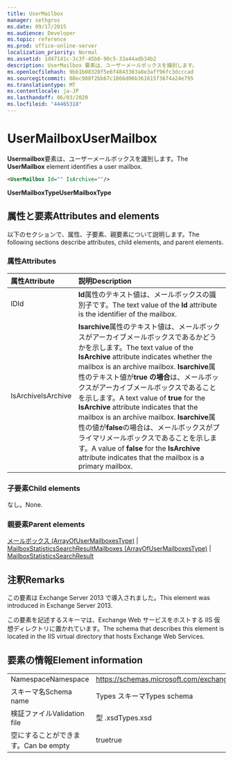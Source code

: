 ```yaml
---
title: UserMailbox
manager: sethgros
ms.date: 09/17/2015
ms.audience: Developer
ms.topic: reference
ms.prod: office-online-server
localization_priority: Normal
ms.assetid: 1d47141c-3c3f-45b8-90c5-33a44adb34b2
description: UserMailbox 要素は、ユーザーメールボックスを識別します。
ms.openlocfilehash: 9bb1b08320f5e6f4843383a8e3aff96fc3dcccad
ms.sourcegitcommit: 88ec988f2bb67c1866d06b361615f3674a24e795
ms.translationtype: MT
ms.contentlocale: ja-JP
ms.lasthandoff: 06/03/2020
ms.locfileid: "44465318"
---
```

# <a name="usermailbox"></a><span data-ttu-id="19022-103">UserMailbox</span><span class="sxs-lookup"><span data-stu-id="19022-103">UserMailbox</span></span>

<span data-ttu-id="19022-104">**Usermailbox**要素は、ユーザーメールボックスを識別します。</span><span class="sxs-lookup"><span data-stu-id="19022-104">The **UserMailbox** element identifies a user mailbox.</span></span> 
  
```XML
<UserMailbox Id="" IsArchive=""/>
```

 <span data-ttu-id="19022-105">**UserMailboxType**</span><span class="sxs-lookup"><span data-stu-id="19022-105">**UserMailboxType**</span></span>
## <a name="attributes-and-elements"></a><span data-ttu-id="19022-106">属性と要素</span><span class="sxs-lookup"><span data-stu-id="19022-106">Attributes and elements</span></span>

<span data-ttu-id="19022-107">以下のセクションで、属性、子要素、親要素について説明します。</span><span class="sxs-lookup"><span data-stu-id="19022-107">The following sections describe attributes, child elements, and parent elements.</span></span>
  
### <a name="attributes"></a><span data-ttu-id="19022-108">属性</span><span class="sxs-lookup"><span data-stu-id="19022-108">Attributes</span></span>

|<span data-ttu-id="19022-109">**属性**</span><span class="sxs-lookup"><span data-stu-id="19022-109">**Attribute**</span></span>|<span data-ttu-id="19022-110">**説明**</span><span class="sxs-lookup"><span data-stu-id="19022-110">**Description**</span></span>|
|:-----|:-----|
|<span data-ttu-id="19022-111">ID</span><span class="sxs-lookup"><span data-stu-id="19022-111">Id</span></span>  <br/> |<span data-ttu-id="19022-112">**Id**属性のテキスト値は、メールボックスの識別子です。</span><span class="sxs-lookup"><span data-stu-id="19022-112">The text value of the **Id** attribute is the identifier of the mailbox.</span></span>  <br/> |
|<span data-ttu-id="19022-113">IsArchive</span><span class="sxs-lookup"><span data-stu-id="19022-113">IsArchive</span></span>  <br/> |<span data-ttu-id="19022-114">**Isarchive**属性のテキスト値は、メールボックスがアーカイブメールボックスであるかどうかを示します。</span><span class="sxs-lookup"><span data-stu-id="19022-114">The text value of the **IsArchive** attribute indicates whether the mailbox is an archive mailbox.</span></span> <span data-ttu-id="19022-115">**Isarchive**属性のテキスト値が**true の場合**は、メールボックスがアーカイブメールボックスであることを示します。</span><span class="sxs-lookup"><span data-stu-id="19022-115">A text value of **true** for the **IsArchive** attribute indicates that the mailbox is an archive mailbox.</span></span> <span data-ttu-id="19022-116">**Isarchive**属性の値が**false**の場合は、メールボックスがプライマリメールボックスであることを示します。</span><span class="sxs-lookup"><span data-stu-id="19022-116">A value of **false** for the **IsArchive** attribute indicates that the mailbox is a primary mailbox.</span></span>  <br/> |
   
### <a name="child-elements"></a><span data-ttu-id="19022-117">子要素</span><span class="sxs-lookup"><span data-stu-id="19022-117">Child elements</span></span>

<span data-ttu-id="19022-118">なし。</span><span class="sxs-lookup"><span data-stu-id="19022-118">None.</span></span>
  
### <a name="parent-elements"></a><span data-ttu-id="19022-119">親要素</span><span class="sxs-lookup"><span data-stu-id="19022-119">Parent elements</span></span>

<span data-ttu-id="19022-120">[メールボックス (ArrayOfUserMailboxesType)](mailboxes-arrayofusermailboxestype.md)  | [MailboxStatisticsSearchResult](mailboxstatisticssearchresult.md)</span><span class="sxs-lookup"><span data-stu-id="19022-120">[Mailboxes (ArrayOfUserMailboxesType)](mailboxes-arrayofusermailboxestype.md) | [MailboxStatisticsSearchResult](mailboxstatisticssearchresult.md)</span></span>
  
## <a name="remarks"></a><span data-ttu-id="19022-121">注釈</span><span class="sxs-lookup"><span data-stu-id="19022-121">Remarks</span></span>

<span data-ttu-id="19022-122">この要素は Exchange Server 2013 で導入されました。</span><span class="sxs-lookup"><span data-stu-id="19022-122">This element was introduced in Exchange Server 2013.</span></span>
  
<span data-ttu-id="19022-123">この要素を記述するスキーマは、Exchange Web サービスをホストする IIS 仮想ディレクトリに置かれています。</span><span class="sxs-lookup"><span data-stu-id="19022-123">The schema that describes this element is located in the IIS virtual directory that hosts Exchange Web Services.</span></span>
  
## <a name="element-information"></a><span data-ttu-id="19022-124">要素の情報</span><span class="sxs-lookup"><span data-stu-id="19022-124">Element information</span></span>

|||
|:-----|:-----|
|<span data-ttu-id="19022-125">Namespace</span><span class="sxs-lookup"><span data-stu-id="19022-125">Namespace</span></span>  <br/> |https://schemas.microsoft.com/exchange/services/2006/types  <br/> |
|<span data-ttu-id="19022-126">スキーマ名</span><span class="sxs-lookup"><span data-stu-id="19022-126">Schema name</span></span>  <br/> |<span data-ttu-id="19022-127">Types スキーマ</span><span class="sxs-lookup"><span data-stu-id="19022-127">Types schema</span></span>  <br/> |
|<span data-ttu-id="19022-128">検証ファイル</span><span class="sxs-lookup"><span data-stu-id="19022-128">Validation file</span></span>  <br/> |<span data-ttu-id="19022-129">型 .xsd</span><span class="sxs-lookup"><span data-stu-id="19022-129">Types.xsd</span></span>  <br/> |
|<span data-ttu-id="19022-130">空にすることができます。</span><span class="sxs-lookup"><span data-stu-id="19022-130">Can be empty</span></span>  <br/> |<span data-ttu-id="19022-131">true</span><span class="sxs-lookup"><span data-stu-id="19022-131">true</span></span>  <br/> |
   

